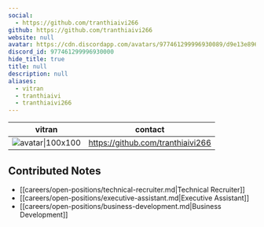 ```yaml
---
social: 
  - https://github.com/tranthiaivi266
github: https://github.com/tranthiaivi266
website: null
avatar: https://cdn.discordapp.com/avatars/977461299996930089/d9e13e896c0fc626b062e492eaaf9ce3
discord_id: 977461299996930000
hide_title: true
title: null
description: null
aliases: 
  - vitran
  - tranthiaivi
  - tranthiaivi266
---
```

<div class="profile"/>

| vitran                                                                                                     | contact                           |
| ---------------------------------------------------------------------------------------------------------- | --------------------------------- |
| ![avatar\|100x100](https://cdn.discordapp.com/avatars/977461299996930089/d9e13e896c0fc626b062e492eaaf9ce3) | https://github.com/tranthiaivi266 |

## Contributed Notes

- [[careers/open-positions/technical-recruiter.md|Technical Recruiter]]
- [[careers/open-positions/executive-assistant.md|Executive Assistant]]
- [[careers/open-positions/business-development.md|Business Development]]